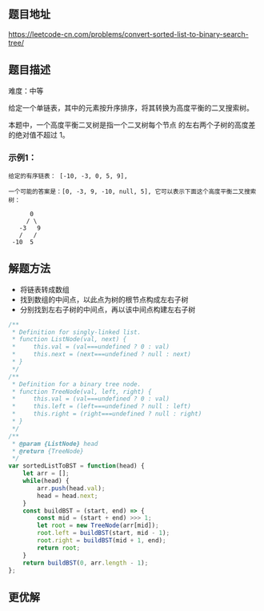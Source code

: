 ## 题目地址

https://leetcode-cn.com/problems/convert-sorted-list-to-binary-search-tree/

## 题目描述

难度：中等


给定一个单链表，其中的元素按升序排序，将其转换为高度平衡的二叉搜索树。

本题中，一个高度平衡二叉树是指一个二叉树每个节点 的左右两个子树的高度差的绝对值不超过 1。

### 示例1：

```
给定的有序链表： [-10, -3, 0, 5, 9],

一个可能的答案是：[0, -3, 9, -10, null, 5], 它可以表示下面这个高度平衡二叉搜索树：

      0
     / \
   -3   9
   /   /
 -10  5
```

## 解题方法

- 将链表转成数组
- 找到数组的中间点，以此点为树的根节点构成左右子树
- 分别找到左右子树的中间点，再以该中间点构建左右子树

```js
/**
 * Definition for singly-linked list.
 * function ListNode(val, next) {
 *     this.val = (val===undefined ? 0 : val)
 *     this.next = (next===undefined ? null : next)
 * }
 */
/**
 * Definition for a binary tree node.
 * function TreeNode(val, left, right) {
 *     this.val = (val===undefined ? 0 : val)
 *     this.left = (left===undefined ? null : left)
 *     this.right = (right===undefined ? null : right)
 * }
 */
/**
 * @param {ListNode} head
 * @return {TreeNode}
 */
var sortedListToBST = function(head) {
	let arr = [];
	while(head) {
		arr.push(head.val);
		head = head.next;
	}
	const buildBST = (start, end) => {
		const mid = (start + end) >>> 1;
		let root = new TreeNode(arr[mid]);
		root.left = buildBST(start, mid - 1);
		root.right = buildBST(mid + 1, end);
		return root;
	}
	return buildBST(0, arr.length - 1);
};
```

## 更优解


```js

```

